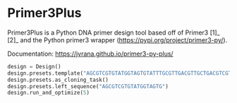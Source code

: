 # Primer3Plus

Primer3Plus is a Python DNA primer design tool based off of Primer3 [1]_ [2]_ and the
Python primer3 wrapper (https://pypi.org/project/primer3-py/).

Documentation: https://jvrana.github.io/primer3-py-plus/

```python
design = Design()
design.presets.template("AGCGTCGTGTATGGTAGTGTATTTGCGTTGACGTTGCTGACGTCGTTGAGTCGT")
design.presets.as_cloning_task()
design.presets.left_sequence("AGCGTCGTGTATGGTAGTG")
design.run_and_optimize(5)
```